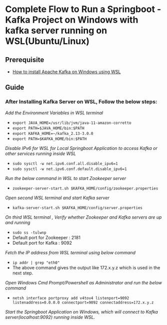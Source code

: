 # Complete Flow to Run a Springboot - Kafka Project on Windows with kafka server running on WSL(Ubuntu/Linux)

## Prerequisite

* [How to install Apache Kafka on Windows using WSL](https://www.conduktor.io/kafka/how-to-install-apache-kafka-on-windows/)

## Guide

### After Installing Kafka Server on WSL, Follow the below steps:

_Add the Environment Variables in WSL terminal_
*   `export JAVA_HOME=/usr/lib/jvm/java-11-amazon-corretto`
*   `export PATH=$JAVA_HOME/bin:$PATH`
*   `export KAFKA_HOME=~/kafka_2.13-3.0.0`
*   `export PATH=$KAFKA_HOME/bin:$PATH`

_Disable IPv6 for WSL for Local Springboot Application to access Kafka or other services running inside WSL_

* `sudo sysctl -w net.ipv6.conf.all.disable_ipv6=1`
* `sudo sysctl -w net.ipv6.conf.default.disable_ipv6=1`

_Run the below command in WSL to start Zookeeper server_
* `zookeeper-server-start.sh $KAFKA_HOME/config/zookeeper.properties`

_Open second WSL terminal and start Kafka server_
* `kafka-server-start.sh $KAFKA_HOME/config/server.properties`

_On third WSL terminal , Verify whether Zookeeper and Kafka servers are up and running_
* `sudo ss -tulwnp`
* Default port for Zookeeper : 2181
* Default port for Kafka : 9092

_Fetch the IP address from WSL terminal using below command_
*  `ip addr | grep "eth0"`
*   The above command gives the output like 172.x.y.z which is used in the next step.

_Open Windows Cmd Prompt/Powershell as Administrator and run the below command_
* `netsh interface portproxy add v4tov4 listenport=9092 listenaddress=0.0.0.0 connectport=9092 connectaddress=172.x.y.z`

_Start the Springboot Application on Windows, which will connect to Kafka server(localhost:9092) running inside WSL._
